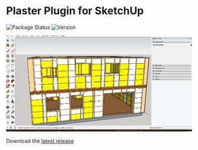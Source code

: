 # Plaster Plugin for SketchUp
![Package Status](https://github.com/wheerd/sketchup-plaster-plugin/actions/workflows/package.yml/badge.svg)
![Version](https://img.shields.io/github/v/release/wheerd/sketchup-plaster-plugin)

![Demo](animation.gif)

Download the [latest release](https://github.com/wheerd/sketchup-plaster-plugin/releases/latest)
